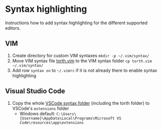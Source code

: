 # Syntax highlighting

Instructions how to add syntax highlighting for the different supported editors.

## VIM

1. Create directory for custom VIM syntaxes `mkdir -p ~/.vim/syntax/`
2. Move VIM syntax file [torth.vim](../editor/torth.vim) to the VIM syntax folder `cp torth.vim ~/.vim/syntax/`
3. Add row `syntax on` to `~/.vimrc` if it is not already there to enable syntax highlighting

## Visual Studio Code

1. Copy the whole [VSCode syntax folder](../editor/vscode/) (including the torth folder) to VSCode's `extensions` folder
   - Windows default: `C:\Users\{Username}\AppData\Local\Programs\Microsoft VS Code\resources\app\extensions`
